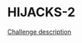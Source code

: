 # HIJACKS-2
[Challenge description](https://github.com/CAIDA/bgp-hackathon/wiki/List-of-Challenges#hijacks-2)
